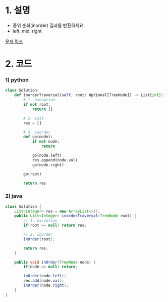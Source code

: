 # 1. 설명
- 중위 순회(inorder) 결과를 반환하세요.
- left, mid, right


[문제 링크](https://leetcode.com/problems/binary-tree-inorder-traversal/)


# 2. 코드
### 1) python
```python
class Solution:
    def inorderTraversal(self, root: Optional[TreeNode]) -> List[int]:
        # 1. exception
        if not root:
            return []

        # 2. init
        res = []

        # 3. inorder
        def go(node):
            if not node:
                return

            go(node.left)
            res.append(node.val)
            go(node.right)

        go(root)

        return res 
```

### 2) java
```java
class Solution {
    List<Integer> res = new ArrayList<>();
    public List<Integer> inorderTraversal(TreeNode root) {
        // 1. exception
        if(root == null) return res;

        // 2. inorder
        inOrder(root);

        return res;
    }

    public void inOrder(TreeNode node) {
        if(node == null) return;

        inOrder(node.left);
        res.add(node.val);
        inOrder(node.right);
    }
}
```
